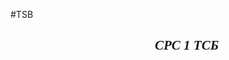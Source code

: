 #TSB
<!DOCTYPE html>
<html>
<head>
	<title>be1.ru</title>
</head>
<body>
<h2 style="font-style:italic"><span style="font-family:Comic Sans MS,cursive"><strong>&nbsp; &nbsp; &nbsp; &nbsp; &nbsp; &nbsp; &nbsp; &nbsp; &nbsp; &nbsp; &nbsp; &nbsp; &nbsp; &nbsp; &nbsp; &nbsp; &nbsp; &nbsp; &nbsp; &nbsp; &nbsp; &nbsp; СРС 1 ТСБ</strong></span></h2>
</body>
</html>
